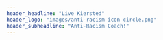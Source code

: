 ```yaml
---
header_headline: "Live Kiersted"
header_logo: "images/anti-racism icon circle.png"
header_subheadline: "Anti-Racism Coach!"
---
```

